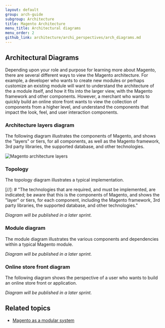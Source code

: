 ```yaml
---
layout: default
group: arch-guide
subgroup: Architecture
title: Magento Architecture
menu_title: Architectural diagrams
menu_order: 2
github_link: architecture/archi_perspectives/arch_diagrams.md
---
```


<h2 id="m2arch-whatis-overview">Architectural Diagrams</h2>

Depending upon your role and purpose for learning more about Magento, there are several different ways to view the Magento architecture. For example, a developer who wants to create new modules or perhaps customize an existing module will want to understand the architecture of the a module itself, and how it fits into the larger view, with the Magento framework and other components. However, a merchant who wants to quickly build an online store front wants to view the collection of components from a higher level, and understand the components that impact the look, feel, and user interaction components.

<h3 id="archi-layers">Architecture layers diagram</h3>

The following diagram illustrates the components of Magento, and shows the "layers" or tiers, for all components, as well as the Magento framework, 3rd party libraries, the supported database, and other technologies.

<p><img src="{{ site.baseurl }}common/images/archi_diagrams_layers_alt4.jpg" alt="Magento architecture layers"></p>

<h3 id="archi-topo">Topology</h3>

The topology diagram illustrates a typical implementation. 

[//]: # "The technologies that are required, and must be implemented, are indicated; be aware that this is the components of Magento, and shows the "layer" or tiers, for each component, including the Magento framework, 3rd party libraries, the supported database, and other technologies."

*Diagram will be published in a later sprint.*

<h3 id="archi-module">Module diagram</h3>

The module diagram illustrates the various components and dependencies within a typical Magento module. 

*Diagram will be published in a later sprint.*

<h3 id="archi-builder">Online store front diagram</h3>

The following diagram shows the perspective of a user who wants to build an online store front or application. 

*Diagram will be published in a later sprint.*


<h2 id="m2arch-related">Related topics</h2>

* <a href="{{ site.gdeurl }}architecture/arch_asmodsys.html">Magento as a modular system</a>

